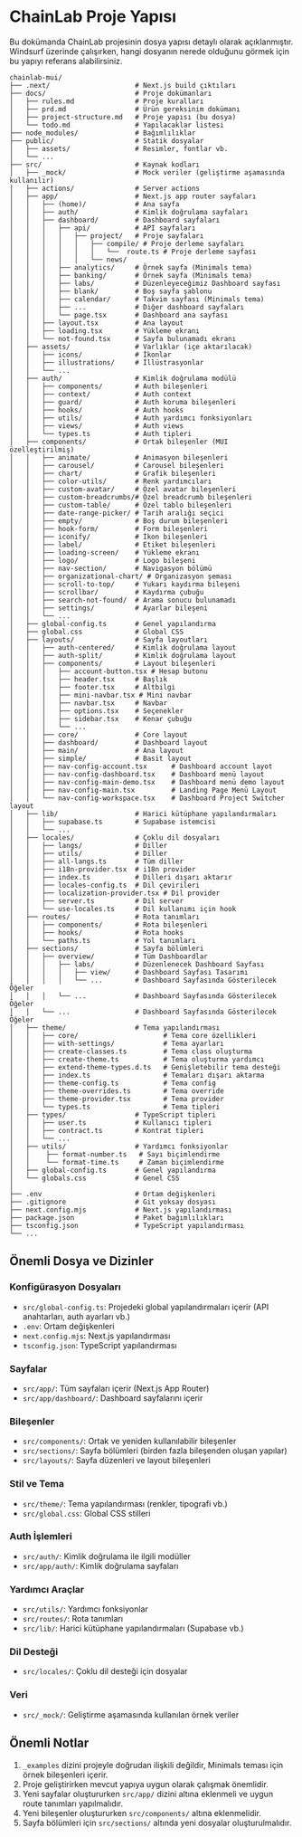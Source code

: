 # ChainLab Proje Yapısı

Bu dokümanda ChainLab projesinin dosya yapısı detaylı olarak açıklanmıştır. Windsurf üzerinde çalışırken, hangi dosyanın nerede olduğunu görmek için bu yapıyı referans alabilirsiniz.

```
chainlab-mui/
├── .next/                     # Next.js build çıktıları
├── docs/                      # Proje dokümanları
│   ├── rules.md               # Proje kuralları
│   ├── prd.md                 # Ürün gereksinim dokümanı
│   ├── project-structure.md   # Proje yapısı (bu dosya)
│   └── todo.md                # Yapılacaklar listesi
├── node_modules/              # Bağımlılıklar
├── public/                    # Statik dosyalar
│   ├── assets/                # Resimler, fontlar vb.
│   └── ...
├── src/                       # Kaynak kodları
│   ├── _mock/                 # Mock veriler (geliştirme aşamasında kullanılır)
│   ├── actions/               # Server actions
│   ├── app/                   # Next.js app router sayfaları
│   │   ├── (home)/            # Ana sayfa
│   │   ├── auth/              # Kimlik doğrulama sayfaları
│   │   ├── dashboard/         # Dashboard sayfaları
│   │   │   ├── api/           # API sayfaları
│   │   │   │   ├── project/   # Proje sayfaları
│   │   │   │   │   ├── compile/ # Proje derleme sayfaları
│   │   │   │   │   │   └──  route.ts # Proje derleme sayfası
│   │   │   │   │   └── news/ 
│   │   │   ├── analytics/     # Örnek sayfa (Minimals tema)
│   │   │   ├── banking/       # Örnek sayfa (Minimals tema)
│   │   │   ├── labs/          # Düzenleyeceğimiz Dashboard sayfası
│   │   │   ├── blank/         # Boş sayfa şablonu
│   │   │   ├── calendar/      # Takvim sayfası (Minimals tema)
│   │   │   ├── ...            # Diğer dashboard sayfaları
│   │   │   └── page.tsx       # Dashboard ana sayfası
│   │   ├── layout.tsx         # Ana layout
│   │   ├── loading.tsx        # Yükleme ekranı
│   │   └── not-found.tsx      # Sayfa bulunamadı ekranı
│   ├── assets/                # Varlıklar (içe aktarılacak)
│   │   ├── icons/             # İkonlar
│   │   ├── illustrations/     # İllüstrasyonlar
│   │   └── ...
│   ├── auth/                  # Kimlik doğrulama modülü
│   │   ├── components/        # Auth bileşenleri
│   │   ├── context/           # Auth context
│   │   ├── guard/             # Auth koruma bileşenleri
│   │   ├── hooks/             # Auth hooks
│   │   ├── utils/             # Auth yardımcı fonksiyonları
│   │   ├── views/             # Auth views
│   │   └── types.ts           # Auth tipleri
│   ├── components/            # Ortak bileşenler (MUI özelleştirilmiş)
│   │   ├── animate/           # Animasyon bileşenleri
│   │   ├── carousel/          # Carousel bileşenleri
│   │   ├── chart/             # Grafik bileşenleri
│   │   ├── color-utils/       # Renk yardımcıları
│   │   ├── custom-avatar/     # Özel avatar bileşenleri
│   │   ├── custom-breadcrumbs/# Özel breadcrumb bileşenleri
│   │   ├── custom-table/      # Özel tablo bileşenleri
│   │   ├── date-range-picker/ # Tarih aralığı seçici
│   │   ├── empty/             # Boş durum bileşenleri
│   │   ├── hook-form/         # Form bileşenleri
│   │   ├── iconify/           # İkon bileşenleri
│   │   ├── label/             # Etiket bileşenleri
│   │   ├── loading-screen/    # Yükleme ekranı
│   │   ├── logo/              # Logo bileşeni
│   │   ├── nav-section/       # Navigasyon bölümü
│   │   ├── organizational-chart/ # Organizasyon şeması
│   │   ├── scroll-to-top/     # Yukarı kaydırma bileşeni
│   │   ├── scrollbar/         # Kaydırma çubuğu
│   │   ├── search-not-found/  # Arama sonucu bulunamadı
│   │   ├── settings/          # Ayarlar bileşeni
│   │   └── ...
│   ├── global-config.ts       # Genel yapılandırma
│   ├── global.css             # Global CSS
│   ├── layouts/               # Sayfa layoutları
│   │   ├── auth-centered/     # Kimlik doğrulama layout
│   │   ├── auth-split/        # Kimlik doğrulama layout
│   │   ├── components/        # Layout bileşenleri
│   │   │   ├── account-button.tsx # Hesap butonu
│   │   │   ├── header.tsx     # Başlık
│   │   │   ├── footer.tsx     # Altbilgi
│   │   │   ├── mini-navbar.tsx # Mini navbar
│   │   │   ├── navbar.tsx     # Navbar
│   │   │   ├── options.tsx    # Seçenekler
│   │   │   ├── sidebar.tsx    # Kenar çubuğu
│   │   │   └── ...
│   │   ├── core/              # Core layout
│   │   ├── dashboard/         # Dashboard layout
│   │   ├── main/              # Ana layout
│   │   ├── simple/            # Basit layout
│   │   ├── nav-config-account.tsx      # Dashboard account layot
│   │   ├── nav-config-dashboard.tsx    # Dashboard menü layout
│   │   ├── nav-config-main-demo.tsx    # Dashboard menü demo layout
│   │   ├── nav-config-main.tsx         # Landing Page Menü Layout
│   │   └── nav-config-workspace.tsx    # Dashboard Project Switcher layout
│   ├── lib/                   # Harici kütüphane yapılandırmaları
│   │   ├── supabase.ts        # Supabase istemcisi
│   │   └── ...
│   ├── locales/               # Çoklu dil dosyaları
│   │   ├── langs/             # Diller
│   │   ├── utils/             # Diller
│   │   ├── all-langs.ts       # Tüm diller
│   │   ├── i18n-provider.tsx  # i18n provider
│   │   ├── index.ts           # Dilleri dışarı aktarır
│   │   ├── locales-config.ts  # Dil çevirileri
│   │   ├── localization-provider.tsx # Dil provider
│   │   ├── server.ts          # Dil server
│   │   └── use-locales.ts     # Dil kullanımı için hook
│   ├── routes/                # Rota tanımları
│   │   ├── components/        # Rota bileşenleri
│   │   ├── hooks/             # Rota hooks
│   │   └── paths.ts           # Yol tanımları
│   ├── sections/              # Sayfa bölümleri
│   │   ├── overview/          # Tüm Dashboardlar
│   │   │   ├── labs/          # Düzenlenecek Dashboard Sayfası
│   │   │   │   ├── view/      # Dashboard Sayfası Tasarımı
│   │   │   │   └── ...        # Dashboard Sayfasında Gösterilecek Öğeler
│   │   │   └── ...            # Dashboard Sayfasında Gösterilecek Öğeler
│   │   └── ...                # Dashboard Sayfasında Gösterilecek Öğeler
│   ├── theme/                 # Tema yapılandırması
│   │   ├── core/                     # Tema core özellikleri
│   │   ├── with-settings/            # Tema ayarları
│   │   ├── create-classes.ts         # Tema class oluşturma
│   │   ├── create-theme.ts           # Tema oluşturma yardımcı
│   │   ├── extend-theme-types.d.ts   # Genişletebilir tema desteği
│   │   ├── index.ts                  # Temaları dışarı aktarma
│   │   ├── theme-config.ts           # Tema config
│   │   ├── theme-overrides.ts        # Tema override
│   │   ├── theme-provider.tsx        # Tema provider
│   │   └── types.ts                  # Tema tipleri
│   ├── types/                 # TypeScript tipleri
│   │   ├── user.ts            # Kullanıcı tipleri
│   │   ├── contract.ts        # Kontrat tipleri
│   │   └── ...
│   ├── utils/                 # Yardımcı fonksiyonlar
│   │    ├── format-number.ts   # Sayı biçimlendirme
│   │    └── format-time.ts     # Zaman biçimlendirme
│   ├── global-config.ts       # Genel yapılandırma
│   └── globals.css            # Genel CSS
│
├── .env                       # Ortam değişkenleri
├── .gitignore                 # Git yoksay dosyası
├── next.config.mjs            # Next.js yapılandırması
├── package.json               # Paket bağımlılıkları
├── tsconfig.json              # TypeScript yapılandırması
└── ...
```

## Önemli Dosya ve Dizinler

### Konfigürasyon Dosyaları

- `src/global-config.ts`: Projedeki global yapılandırmaları içerir (API anahtarları, auth ayarları vb.)
- `.env`: Ortam değişkenleri
- `next.config.mjs`: Next.js yapılandırması
- `tsconfig.json`: TypeScript yapılandırması

### Sayfalar

- `src/app/`: Tüm sayfaları içerir (Next.js App Router)
- `src/app/dashboard/`: Dashboard sayfalarını içerir

### Bileşenler

- `src/components/`: Ortak ve yeniden kullanılabilir bileşenler
- `src/sections/`: Sayfa bölümleri (birden fazla bileşenden oluşan yapılar)
- `src/layouts/`: Sayfa düzenleri ve layout bileşenleri

### Stil ve Tema

- `src/theme/`: Tema yapılandırması (renkler, tipografi vb.)
- `src/global.css`: Global CSS stilleri

### Auth İşlemleri

- `src/auth/`: Kimlik doğrulama ile ilgili modüller
- `src/app/auth/`: Kimlik doğrulama sayfaları

### Yardımcı Araçlar

- `src/utils/`: Yardımcı fonksiyonlar
- `src/routes/`: Rota tanımları
- `src/lib/`: Harici kütüphane yapılandırmaları (Supabase vb.)

### Dil Desteği

- `src/locales/`: Çoklu dil desteği için dosyalar

### Veri

- `src/_mock/`: Geliştirme aşamasında kullanılan örnek veriler

## Önemli Notlar

1. `_examples` dizini projeyle doğrudan ilişkili değildir, Minimals teması için örnek bileşenleri içerir.
2. Proje geliştirirken mevcut yapıya uygun olarak çalışmak önemlidir.
3. Yeni sayfalar oluştururken `src/app/` dizini altına eklenmeli ve uygun route tanımları yapılmalıdır.
4. Yeni bileşenler oluştururken `src/components/` altına eklenmelidir.
5. Sayfa bölümleri için `src/sections/` altında yeni dosyalar oluşturulmalıdır.

